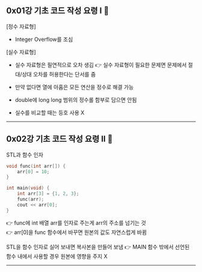 
## 0x01강 기초 코드 작성 요령 I 👾

[정수 자료형]
- Integer Overflow를 조심

[실수 자료형] 
- 실수 자료형은 필연적으로 오차 생김 👉 실수 자료형이 필요한 문제면 문제에서 절대/상대 오차를 허용한다는 단서를 줌
- 만약 없다면 열에 아홉은 모든 연산을 정수로 해결 가능

- double에 long long 범위의 정수롤 함부로 담으면 안됨

- 실수를 비교할 때는 등호 사용 X

---

## 0x02강 기초 코드 작성 요령 II 👾

STL과 함수 인자

```C++
void func(int arr[]) {
	arr[0] = 10;
}

int main(void) {
	int arr[3] = {1, 2, 3};
	func(arr);
	cout << arr[0];
}
```
👉 func에 int 배열 arr를 인자로 주는게 arr의 주소를 넘기는 것  
👉 arr[0]을 func 함수에서 바꾸면 원본의 값도 자연스럽게 바뀜

STL을 함수 인자로 실어 보내면 복사본을 만들어 보냄 👉 MAIN 함수 밖에서 선언된 함수 내에서 사용할 경우 원본에 영향을 주지 X


---
